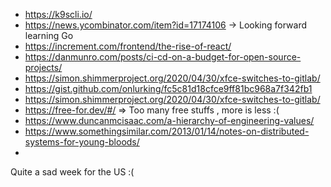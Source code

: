 - https://k9scli.io/
- https://news.ycombinator.com/item?id=17174106 -> Looking forward learning Go
- https://increment.com/frontend/the-rise-of-react/
- https://danmunro.com/posts/ci-cd-on-a-budget-for-open-source-projects/
- https://simon.shimmerproject.org/2020/04/30/xfce-switches-to-gitlab/
- https://gist.github.com/onlurking/fc5c81d18cfce9ff81bc968a7f342fb1
- https://simon.shimmerproject.org/2020/04/30/xfce-switches-to-gitlab/
- https://free-for.dev/#/ => Too many free stuffs , more is less :(
- https://www.duncanmcisaac.com/a-hierarchy-of-engineering-values/
- https://www.somethingsimilar.com/2013/01/14/notes-on-distributed-systems-for-young-bloods/
- 

Quite a sad week for the US :(


